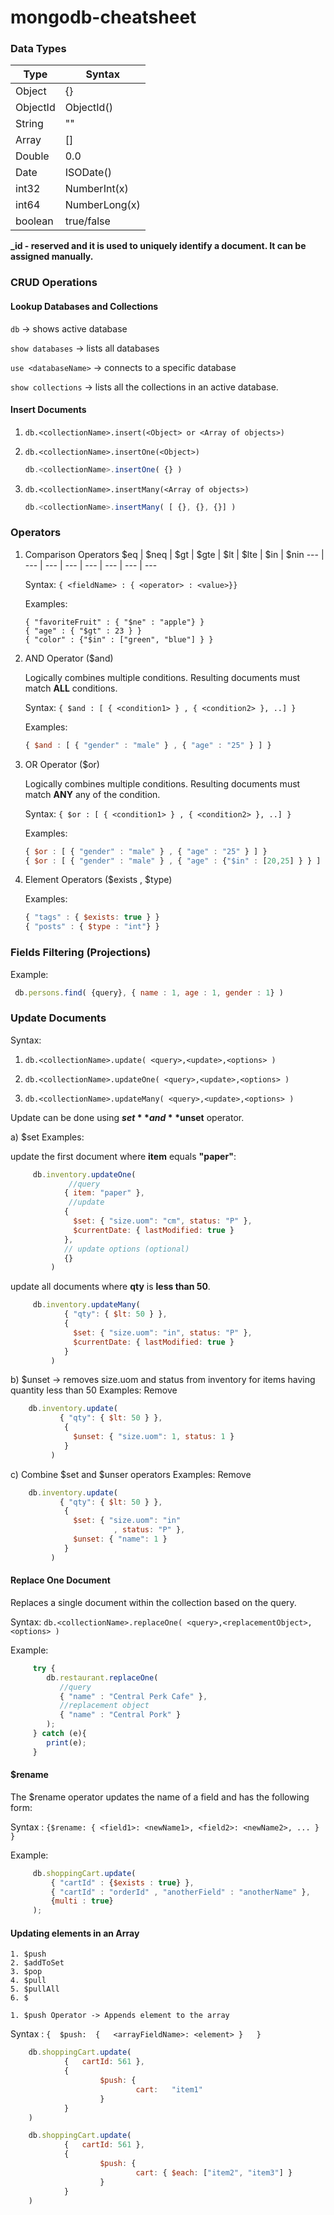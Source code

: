 # mongodb-cheatsheet

### Data Types 

Type | Syntax
--- | ---
Object | {}
ObjectId | ObjectId()
String | ""
Array | []
Double | 0.0
Date | ISODate()
int32 | NumberInt(x)
int64 | NumberLong(x)
boolean | true/false

**_id - reserved and it is used to uniquely identify a document.  It can be assigned manually.**


### CRUD Operations

#### Lookup Databases and Collections


`db` -> shows active database

`show databases` -> lists all databases

`use <databaseName>` -> connects to a specific database

`show collections` -> lists all the collections in an active database. 


#### Insert Documents

1. `db.<collectionName>.insert(<Object> or <Array of objects>)`

2. `db.<collectionName>.insertOne(<Object>)`
    
      ```javascript 
      db.<collectionName>.insertOne( {} )
      ```


3. `db.<collectionName>.insertMany(<Array of objects>)`
    
      ```javascript 
      db.<collectionName>.insertMany( [ {}, {}, {}] )
      ```
      
### Operators

1. Comparison Operators
    $eq |  $neq | $gt |  $gte | $lt |  $lte | $in | $nin 
    --- | --- | --- | --- | --- | --- | --- | --- 


    Syntax: `{ <fieldName> : { <operator> : <value>}}`

    Examples: 
    ```
    { "favoriteFruit" : { "$ne" : "apple"} }
    { "age" : { "$gt" : 23 } }
    { "color" : {"$in" : ["green", "blue"] } }

    ```

2. AND Operator ($and)

    Logically combines multiple conditions. Resulting documents must match **ALL** conditions. 

    Syntax: ``` { $and : [ { <condition1> } , { <condition2> }, ..] } ```

    Examples: 
    ```javascript
    { $and : [ { "gender" : "male" } , { "age" : "25" } ] }
    ```

3. OR Operator ($or)

    Logically combines multiple conditions. Resulting documents must match **ANY** any of the condition. 

    Syntax: ``` { $or : [ { <condition1> } , { <condition2> }, ..] } ```

    Examples: 
    ```javascript
    { $or : [ { "gender" : "male" } , { "age" : "25" } ] }
    { $or : [ { "gender" : "male" } , { "age" : {"$in" : [20,25] } } ] }
    ```

4. Element Operators ($exists , $type)

    Examples: 
    ```javascript
    { "tags" : { $exists: true } }
    { "posts" : { $type : "int"} }
    ```
    
    
### Fields Filtering (Projections)

   Example: 
   ```javascript
    db.persons.find( {query}, { name : 1, age : 1, gender : 1} )
   ```
       
### Update Documents

Syntax: 

1. `db.<collectionName>.update( <query>,<update>,<options> )`

2. `db.<collectionName>.updateOne( <query>,<update>,<options> )`

3. `db.<collectionName>.updateMany( <query>,<update>,<options> )`

Update can be done using **$set** and **$unset** operator. 

a) $set
   Examples: 

   update the first document where **item** equals **"paper"**:
   
   ```javascript
        db.inventory.updateOne(
                //query
               { item: "paper" },
                //update
               {
                 $set: { "size.uom": "cm", status: "P" },
                 $currentDate: { lastModified: true }
               },
               // update options (optional)
               {}
            )
   ```


   update all documents where **qty** is **less than 50**.

   ```javascript
        db.inventory.updateMany(
               { "qty": { $lt: 50 } },
               {
                 $set: { "size.uom": "in", status: "P" },
                 $currentDate: { lastModified: true }
               }
            )
   ```

b) $unset -> removes size.uom and status from inventory for items having quantity less than 50
   Examples: 
   Remove 
   
   ```javascript
       db.inventory.update(
              { "qty": { $lt: 50 } },
               {
                 $unset: { "size.uom": 1, status: 1 }
               }
            )
   ```

c) Combine $set and $unser operators
   Examples: 
   Remove 
   
   ```javascript
       db.inventory.update(
              { "qty": { $lt: 50 } },
               {
                 $set: { "size.uom": "in"
                          , status: "P" },
                 $unset: { "name": 1 }
               }
            )
   ```   
   
#### Replace One Document

Replaces a single document within the collection based on the query.

Syntax: `db.<collectionName>.replaceOne( <query>,<replacementObject>,<options> )`

Example:

   ```javascript
        try {
           db.restaurant.replaceOne(
              //query  
              { "name" : "Central Perk Cafe" },
              //replacement object
              { "name" : "Central Pork" }
           );
        } catch (e){
           print(e);
        }
   ```


#### $rename
The $rename operator updates the name of a field and has the following form:

Syntax : `{$rename: { <field1>: <newName1>, <field2>: <newName2>, ... } }`

Example:

   ```javascript
        db.shoppingCart.update(
            { "cartId" : {$exists : true} },
            { "cartId" : "orderId" , "anotherField" : "anotherName" },
            {multi : true}
        );
   ```

#### Updating elements in an Array

    1. $push
    2. $addToSet
    3. $pop
    4. $pull
    5. $pullAll
    6. $
    
    1. $push Operator -> Appends element to the array
    
   Syntax : `{	$push:	{	<arrayFieldName>: <element>	}	}`	

```javascript
    db.shoppingCart.update(
            {	cartId:	561	},
            {
                    $push: {
                            cart:	"item1"
                    }
            }
    )

    db.shoppingCart.update(
            {	cartId: 561 },
            {
                    $push: {
                            cart: { $each: ["item2", "item3"] }
                    }
            }
    )
```    
